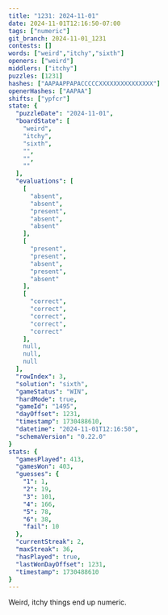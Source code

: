 ```yaml
---
title: "1231: 2024-11-01"
date: 2024-11-01T12:16:50-07:00
tags: ["numeric"]
git_branch: 2024-11-01_1231
contests: []
words: ["weird","itchy","sixth"]
openers: ["weird"]
middlers: ["itchy"]
puzzles: [1231]
hashes: ["AAPAAPPAPACCCCCXXXXXXXXXXXXXXX"]
openerHashes: ["AAPAA"]
shifts: ["ypfcr"]
state: {
  "puzzleDate": "2024-11-01",
  "boardState": [
    "weird",
    "itchy",
    "sixth",
    "",
    "",
    ""
  ],
  "evaluations": [
    [
      "absent",
      "absent",
      "present",
      "absent",
      "absent"
    ],
    [
      "present",
      "present",
      "absent",
      "present",
      "absent"
    ],
    [
      "correct",
      "correct",
      "correct",
      "correct",
      "correct"
    ],
    null,
    null,
    null
  ],
  "rowIndex": 3,
  "solution": "sixth",
  "gameStatus": "WIN",
  "hardMode": true,
  "gameId": "1495",
  "dayOffset": 1231,
  "timestamp": 1730488610,
  "datetime": "2024-11-01T12:16:50",
  "schemaVersion": "0.22.0"
}
stats: {
  "gamesPlayed": 413,
  "gamesWon": 403,
  "guesses": {
    "1": 1,
    "2": 19,
    "3": 101,
    "4": 166,
    "5": 78,
    "6": 38,
    "fail": 10
  },
  "currentStreak": 2,
  "maxStreak": 36,
  "hasPlayed": true,
  "lastWonDayOffset": 1231,
  "timestamp": 1730488610
}
---
```

<!-- more -->
Weird, itchy things end up numeric. 
